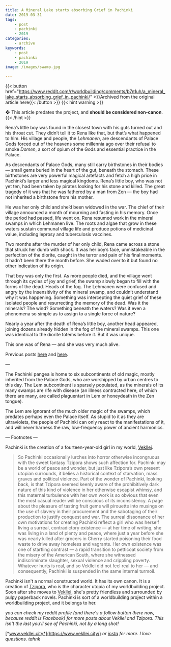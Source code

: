 ```yaml
---
title: A Mineral Lake starts absorbing Grief in Pachinki
date: 2019-03-31
tags:
    - post
    - pachinki
    - 2019
categories:
    - archive
keywords:
    - post
    - pachinki
    - 2019
image: /images/swamp.jpg

---
```

{{< button href="https://www.reddit.com/r/worldbuilding/comments/b7n1uh/a_mineral_lake_starts_absorbing_grief_in_pachinki/" >}}Archived from the original article here{{< /button >}}
{{< hint warning >}}

❖ This article predates the project, and **should be considered non-canon**.
{{< /hint >}}

Rena’s little boy was found in the closest town with his guts turned out and his throat cut. They didn’t tell it to Rena like that, but that’s what happened to him. His village and people, the *Lehmanen*, are descendants of Palace Gods forced out of the heavens some millennia ago over their refusal to smoke *Domen*, a sort of opium of the Gods and essential practice in the Palace.

As descendants of Palace Gods, many still carry birthstones in their bodies — small gems buried in the heart of the gut, beneath the stomach. These birthstones are very powerful magical artefacts and fetch a high price in Pachinki’s larger and less magical kingdoms. Rena’s little boy, who was not yet ten, had been taken by pirates looking for his stone and killed. The great tragedy of it was that he was fathered by a man from Zen — the boy had not inherited a birthstone from his mother.

He was her only child and she’d been widowed in the war. The chief of their village announced a month of mourning and fasting in his memory. Once the period had passed, life went on. Rena resumed work in the mineral swamps in which Lehmanen live. The roots and algae that grow in these waters sustain communal village life and produce potions of medicinal value, including leprosy and tuberculosis vaccines.

Two months after the murder of her only child, Rena came across a stone that struck her dumb with shock. It was her boy’s face, unmistakeable in the perfection of the diorite, caught in the terror and pain of his final moments. It hadn’t been there the month before. She waded over to it but found no other indication of its origin.

That boy was only the first. As more people died, and the village went through its cycles of joy and grief, the swamp slowly began to fill with the forms of the dead. Heads of the fog. The Lehmanen were confused and angry by the insensitivity of the mineral swamp, and couldn’t understand why it was happening. Something was intercepting the quiet grief of these isolated people and resurrecting the memory of the dead. Was it the minerals? The wind? Something beneath the waters? Was it even a phenomena so simple as to assign to a single force of nature?

Nearly a year after the death of Rena’s little boy, another head appeared, joining dozens already hidden in the fog of the mineral swamps. This one was identical to the diorite totems before it. But it was unique.

This one was of Rena — and she was very much alive.

Previous posts [here](https://www.reddit.com/r/worldbuilding/comments/ar8jov/a_gem_girl_shows_off_her_enormous_strength_in/) and [here](https://www.reddit.com/user/MelonKony/comments/azmu94/the_palace_gods_attempt_to_retrieve_their_runaway/).

—

The Pachinki pangea is home to six subcontinents of old magic, mostly inherited from the Palace Gods, who are worshipped by urban centres to this day. The Lem subcontinent is sparsely populated, as the minerals of its many swamps are rife with disease (an illness contracted here, of which there are many, are called plaguentart in Lem or honeydeath in the Zen tongue).

The Lem are ignorant of the much older magic of the swamps, which predates perhaps even the Palace itself. As stupid to it as they are ultraviolets, the people of Pachinki can only react to the manifestations of it, and will never harness the raw, low-frequency power of ancient harmonics.

— Footnotes —

Pachinki is the creation of a fourteen-year-old girl in my world, [Vekllei](https://vekllei.city).

>So Pachinki occasionally lurches into horror otherwise incongruous with the sweet fantasy Tzipora shows such affection for. Pachinki may be a world of peace and wonder, but just like Tzipora’s own present utopian surrounds, it belies a historical context of starvation, mass graves and political violence. Part of the wonder of Pachinki, looking back, is that Tzipora seemed keenly aware of the prohibitively dark nature of this kind of violence in her otherwise escapist whimsy, and this maternal turbulence with her own work is so obvious that even the most casual reader will be conscious of its inconsistency. A page about the pleasure of tasting fruit gems will pirouette into musings on the use of slavery in their procurement and the sabotaging of their production to justify conquest and war. The surreal dissonance of her own motivations for creating Pachinki reflect a girl who was herself living a surreal, contradictory existence — at her time of writing, she was living in a land of plenty and peace, where just a year before she was nearly killed after grocers in Cherry started poisoning their food waste to drive away homeless and vagrants. Her own existence was one of startling contrast — a rapid transition to petticoat society from the misery of the American South, where she witnessed indiscriminate slaughter, sexual violence and crippling poverty. Whatever hurts is real, and so Vekllei did not feel real to her — and consequently, Pachinki is suspended in the same internal turmoil.

Pachinki isn't a normal constructed world. It has its own canon. It is a creation of [Tzipora](https://vekllei.city/category/character/), who is the character utopia of my worldbuilding project. Soon after she moves to [Vekllei](https://vekllei.city/category/landscape/), she's pretty friendless and surrounded by pulpy paperback novels. Pachinki is sort of a worldbuilding project within a worldbuilding project, and it belongs to her.

*you can check my reddit profile (and there's a follow button there now, because reddit is Facebook) for more posts about Vekllei and Tzipora. This isn't the last you'll see of Pachinki, not by a long shot!*

[*www.vekllei.city*](https://www.vekllei.city/)  *or* [*insta*](https://www.instagram.com/melon.kony/) *fer more. I love questions. tahnk*

